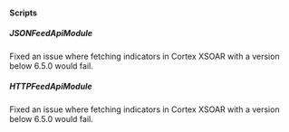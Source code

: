 
#### Scripts
##### JSONFeedApiModule
Fixed an issue where fetching indicators in Cortex XSOAR with a version below 6.5.0 would fail.
##### HTTPFeedApiModule
Fixed an issue where fetching indicators in Cortex XSOAR with a version below 6.5.0 would fail.
